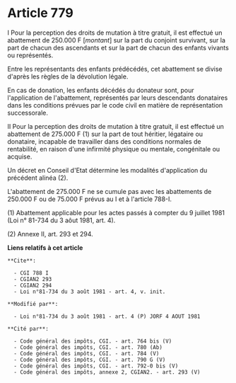 # Article 779

I  Pour la perception des droits de mutation à titre gratuit, il est effectué un abattement de 250.000 F [*montant*] sur la
part du conjoint survivant, sur la part de chacun des ascendants et sur la part de chacun des enfants vivants ou représentés.

Entre les représentants des enfants prédécédés, cet abattement se divise d'après les règles de la dévolution légale.

En cas de donation, les enfants décédés du donateur sont, pour l'application de l'abattement, représentés par leurs
descendants donataires dans les conditions prévues par le code civil en matière de représentation successorale.

II  Pour la perception des droits de mutation à titre gratuit, il est effectué un abattement de 275.000 F (1) sur la part de
tout héritier, légataire ou donataire, incapable de travailler dans des conditions normales de rentabilité, en raison d'une
infirmité physique ou mentale, congénitale ou acquise.

Un décret en Conseil d'Etat détermine les modalités d'application du précédent alinéa (2).

L'abattement de 275.000 F ne se cumule pas avec les abattements de 250.000 F ou de 75.000 F prévus au I et à l'article 788-I.

(1)  Abattement applicable pour les actes passés à compter du 9 juillet 1981 (Loi n° 81-734 du 3 aôut 1981, art. 4).

(2)  Annexe II, art. 293 et 294.

**Liens relatifs à cet article**

	**Cite**:

	  - CGI 788 I
	  - CGIAN2 293
	  - CGIAN2 294
	  - Loi n°81-734 du 3 août 1981 - art. 4, v. init.

	**Modifié par**:

	  - Loi n°81-734 du 3 août 1981 - art. 4 (P) JORF 4 AOUT 1981

	**Cité par**:

	  - Code général des impôts, CGI. - art. 764 bis (V)
	  - Code général des impôts, CGI. - art. 780 (Ab)
	  - Code général des impôts, CGI. - art. 784 (V)
	  - Code général des impôts, CGI. - art. 790 G (V)
	  - Code général des impôts, CGI. - art. 792-0 bis (V)
	  - Code général des impôts, annexe 2, CGIAN2. - art. 293 (V)
